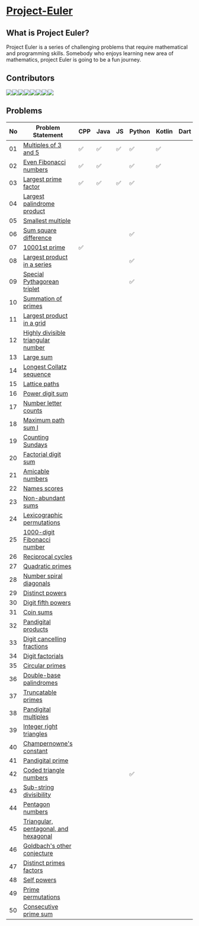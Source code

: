 # [Project-Euler](https://projecteuler.net/archives)

## What is Project Euler?

Project Euler is a series of challenging problems that require mathematical and programming skills. Somebody who enjoys learning new area of mathematics, project Euler is going to be a fun journey.

## Contributors  
[![](https://sourcerer.io/fame/imabhishekkumar/RisingLight/Project-Euler/images/0)](https://sourcerer.io/fame/imabhishekkumar/RisingLight/Project-Euler/links/0)[![](https://sourcerer.io/fame/imabhishekkumar/RisingLight/Project-Euler/images/1)](https://sourcerer.io/fame/imabhishekkumar/RisingLight/Project-Euler/links/1)[![](https://sourcerer.io/fame/imabhishekkumar/RisingLight/Project-Euler/images/2)](https://sourcerer.io/fame/imabhishekkumar/RisingLight/Project-Euler/links/2)[![](https://sourcerer.io/fame/imabhishekkumar/RisingLight/Project-Euler/images/3)](https://sourcerer.io/fame/imabhishekkumar/RisingLight/Project-Euler/links/3)[![](https://sourcerer.io/fame/imabhishekkumar/RisingLight/Project-Euler/images/4)](https://sourcerer.io/fame/imabhishekkumar/RisingLight/Project-Euler/links/4)[![](https://sourcerer.io/fame/imabhishekkumar/RisingLight/Project-Euler/images/5)](https://sourcerer.io/fame/imabhishekkumar/RisingLight/Project-Euler/links/5)[![](https://sourcerer.io/fame/imabhishekkumar/RisingLight/Project-Euler/images/6)](https://sourcerer.io/fame/imabhishekkumar/RisingLight/Project-Euler/links/6)[![](https://sourcerer.io/fame/imabhishekkumar/RisingLight/Project-Euler/images/7)](https://sourcerer.io/fame/imabhishekkumar/RisingLight/Project-Euler/links/7)

## Problems

| No | Problem Statement | CPP | Java | JS | Python | Kotlin | Dart |
|----|-------------------|-----|------|----|--------|--------|------|
|01	|[Multiples of 3 and 5](https://projecteuler.net/problem=1)| :white_check_mark:    | :white_check_mark:     |  :white_check_mark:  |  :white_check_mark:      |   :white_check_mark:     |      |
|02	|[Even Fibonacci numbers](https://projecteuler.net/problem=2)| :white_check_mark:    | :white_check_mark:     |    |    :white_check_mark:    |    :white_check_mark:    |      |
|03|	[Largest prime factor](https://projecteuler.net/problem=3)|  :white_check_mark:   |   :white_check_mark:   |  :white_check_mark:  |  :white_check_mark:      |        |      |
|04	|[Largest palindrome product](https://projecteuler.net/problem=4)|     |      |    |        |        |      |
|05	|[Smallest multiple](https://projecteuler.net/problem=5)|     |      |    |        |        |      |
|06|	[Sum square difference](https://projecteuler.net/problem=6)|     |      |    |    :white_check_mark:    |        |      |
|07	|[10001st prime](https://projecteuler.net/problem=7)| :white_check_mark:    |      |    |        |        |      |
|08|	[Largest product in a series](https://projecteuler.net/problem=8)|     |      |    |    :white_check_mark:    |        |      |
|09|	[Special Pythagorean triplet](https://projecteuler.net/problem=9)|     |      |    |   :white_check_mark:      |        |      |
|10	|[Summation of primes](https://projecteuler.net/problem=10)|     |      |    |        |        |      |
|11	|[Largest product in a grid](https://projecteuler.net/problem=11)|     |      |    |        |        |      |
|12|	[Highly divisible triangular number](https://projecteuler.net/problem=12)|     |      |    |        |        |      |
|13|	[Large sum](https://projecteuler.net/problem=13)|     |      |    |        |        |      |
|14|	[Longest Collatz sequence](https://projecteuler.net/problem=14)|     |      |    |        |        |      |
|15	|[Lattice paths](https://projecteuler.net/problem=15)|     |      |    |        |        |      |
|16	|[Power digit sum](https://projecteuler.net/problem=16)|     |      |    |        |        |      |
|17|	[Number letter counts](https://projecteuler.net/problem=17)|     |      |    |        |        |      |
|18	|[Maximum path sum I](https://projecteuler.net/problem=18)|     |      |    |        |        |      |
|19	|[Counting Sundays](https://projecteuler.net/problem=19)|     |      |    |        |        |      |
|20	|[Factorial digit sum](https://projecteuler.net/problem=20)|     |      |    |        |        |      |
|21|	[Amicable numbers](https://projecteuler.net/problem=21)|     |      |    |        |        |      |
|22	|[Names scores](https://projecteuler.net/problem=22)|     |      |    |        |        |      |
|23|	[Non-abundant sums](https://projecteuler.net/problem=23)|     |      |    |        |        |      |
|24|	[Lexicographic permutations](https://projecteuler.net/problem=24)|     |      |    |        |        |      |
|25|	[1000-digit Fibonacci number](https://projecteuler.net/problem=25)|     |      |    |        |        |      |
|26|	[Reciprocal cycles](https://projecteuler.net/problem=26)|     |      |    |        |        |      |
|27|	[Quadratic primes](https://projecteuler.net/problem=27)|     |      |    |        |        |      |
|28	|[Number spiral diagonals](https://projecteuler.net/problem=28)|     |      |    |        |        |      |
|29	|[Distinct powers](https://projecteuler.net/problem=29)|     |      |    |        |        |      |
|30|	[Digit fifth powers](https://projecteuler.net/problem=30)|     |      |    |        |        |      |
|31|	[Coin sums	](https://projecteuler.net/problem=31)|     |      |    |        |        |      |
|32|	[Pandigital products](https://projecteuler.net/problem=32)|     |      |    |        |        |      |
|33	|[Digit cancelling fractions](https://projecteuler.net/problem=33)|     |      |    |        |        |      |
|34	|[Digit factorials](https://projecteuler.net/problem=34)|     |      |    |        |        |      |
|35|	[Circular primes](https://projecteuler.net/problem=35)|     |      |    |        |        |      |
|36|	[Double-base palindromes](https://projecteuler.net/problem=36)|     |      |    |        |        |      |
|37|	[Truncatable primes](https://projecteuler.net/problem=37)|     |      |    |        |        |      |
|38	|[Pandigital multiples](https://projecteuler.net/problem=38)|     |      |    |        |        |      |
|39|	[Integer right triangles](https://projecteuler.net/problem=39)|     |      |    |        |        |      |
|40|	[Champernowne's constant](https://projecteuler.net/problem=40)|     |      |    |        |        |      |
|41|	[Pandigital prime](https://projecteuler.net/problem=41)|     |      |    |        |        |      |
|42	|[Coded triangle numbers](https://projecteuler.net/problem=42)|     |      |    |   :white_check_mark:     |        |      |
|43	|[Sub-string divisibility](https://projecteuler.net/problem=43)|     |      |    |        |        |      |
|44	|[Pentagon numbers](https://projecteuler.net/problem=44)|     |      |    |        |        |      |
|45|	[Triangular, pentagonal, and hexagonal](https://projecteuler.net/problem=45)|     |      |    |        |        |      |
|46	|[Goldbach's other conjecture](https://projecteuler.net/problem=46)|     |      |    |        |        |      |
|47|	[Distinct primes factors](https://projecteuler.net/problem=47)|     |      |    |        |        |      |
|48|	[Self powers](https://projecteuler.net/problem=48)|     |      |    |        |        |      |
|49|	[Prime permutations](https://projecteuler.net/problem=49)|     |      |    |        |        |      |
|50|	[Consecutive prime sum](https://projecteuler.net/problem=50)|     |      |    |        |        |      |
